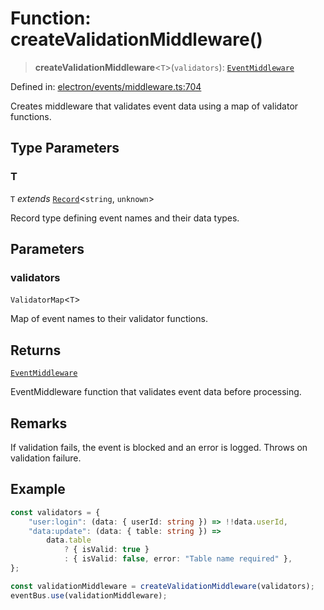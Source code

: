 # Function: createValidationMiddleware()

> **createValidationMiddleware**\<`T`\>(`validators`): [`EventMiddleware`](../../TypedEventBus/type-aliases/EventMiddleware.md)

Defined in: [electron/events/middleware.ts:704](https://github.com/Nick2bad4u/Uptime-Watcher/blob/main/electron/events/middleware.ts#L704)

Creates middleware that validates event data using a map of validator
functions.

## Type Parameters

### T

`T` *extends* [`Record`](https://www.typescriptlang.org/docs/handbook/utility-types.html#recordkeys-type)\<`string`, `unknown`\>

Record type defining event names and their data types.

## Parameters

### validators

`ValidatorMap`\<`T`\>

Map of event names to their validator functions.

## Returns

[`EventMiddleware`](../../TypedEventBus/type-aliases/EventMiddleware.md)

EventMiddleware function that validates event data before
  processing.

## Remarks

If validation fails, the event is blocked and an error is logged. Throws on
validation failure.

## Example

```typescript
const validators = {
    "user:login": (data: { userId: string }) => !!data.userId,
    "data:update": (data: { table: string }) =>
        data.table
            ? { isValid: true }
            : { isValid: false, error: "Table name required" },
};

const validationMiddleware = createValidationMiddleware(validators);
eventBus.use(validationMiddleware);
```
